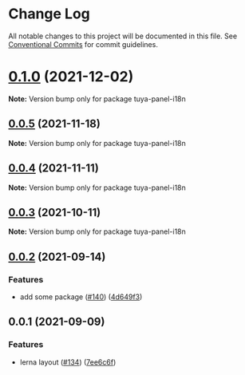 # Change Log

All notable changes to this project will be documented in this file.
See [Conventional Commits](https://conventionalcommits.org) for commit guidelines.

# [0.1.0](https://github.com/tuya/tuya-panel-kit/compare/tuya-panel-i18n@0.0.5...tuya-panel-i18n@0.1.0) (2021-12-02)

**Note:** Version bump only for package tuya-panel-i18n





## [0.0.5](https://github.com/tuya/tuya-panel-kit/compare/tuya-panel-i18n@0.0.4...tuya-panel-i18n@0.0.5) (2021-11-18)

**Note:** Version bump only for package tuya-panel-i18n





## [0.0.4](https://github.com/tuya/tuya-panel-kit/compare/tuya-panel-i18n@0.0.3...tuya-panel-i18n@0.0.4) (2021-11-11)

**Note:** Version bump only for package tuya-panel-i18n





## [0.0.3](https://github.com/tuya/tuya-panel-kit/compare/tuya-panel-i18n@0.0.2...tuya-panel-i18n@0.0.3) (2021-10-11)

**Note:** Version bump only for package tuya-panel-i18n





## [0.0.2](https://github.com/tuya/tuya-panel-kit/compare/tuya-panel-i18n@0.0.1...tuya-panel-i18n@0.0.2) (2021-09-14)


### Features

* add some package ([#140](https://github.com/tuya/tuya-panel-kit/issues/140)) ([4d649f3](https://github.com/tuya/tuya-panel-kit/commit/4d649f3020ac96bc9aa16c0d27f925b13244317c))





## 0.0.1 (2021-09-09)


### Features

* lerna layout ([#134](https://github.com/tuya/tuya-panel-kit/issues/134)) ([7ee6c6f](https://github.com/tuya/tuya-panel-kit/commit/7ee6c6fd4f7a3f4131da3099b6b203ba9097fe1d))
